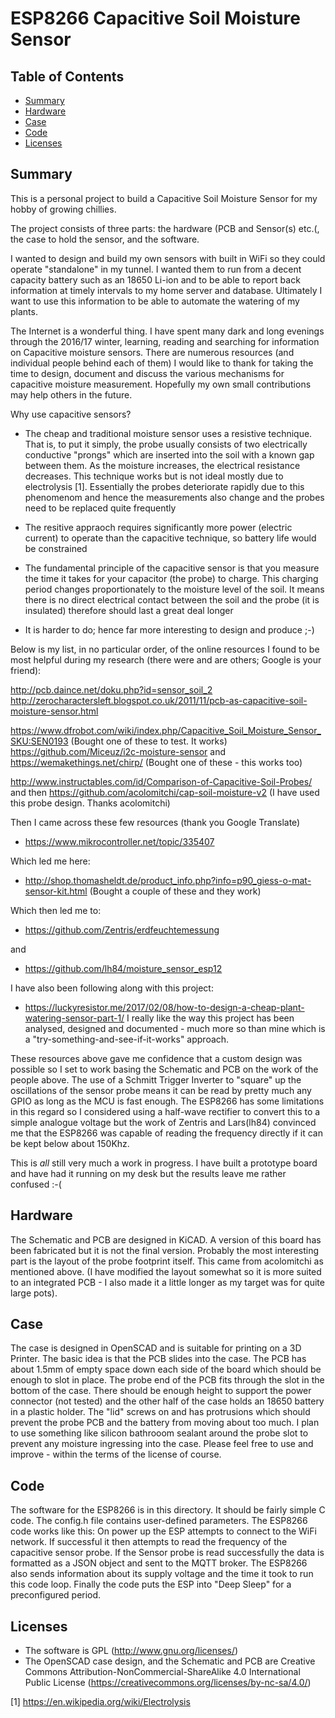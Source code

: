 # ESP8266 Capacitive Soil Moisture Sensor

## Table of Contents
* [Summary](#summary)
* [Hardware](#hardware)
* [Case](#case)
* [Code](#code)
* [Licenses](#licenses)

## Summary
This is a personal project to build a Capacitive Soil Moisture Sensor for my hobby of growing chillies.

The project consists of three parts: the hardware (PCB and Sensor(s) etc.(, the case to hold the sensor, and the software.

I wanted to design and build my own sensors with built in WiFi so they could operate "standalone" in my tunnel. I wanted them to run from a decent capacity battery such as an 18650 Li-ion and to be able to report back information at timely intervals to my home server and database. Ultimately I want to use this information to be able to automate the watering of my plants.

The Internet is a wonderful thing. I have spent many dark and long evenings through the 2016/17 winter, learning, reading and searching for information on Capacitive moisture sensors. There are numerous resources (and individual people behind each of them) I would like to thank for taking the time to design, document and discuss the various mechanisms for capacitive moisture measurement. Hopefully my own small contributions may help others in the future.

Why use capacitive sensors? 

* The cheap and traditional moisture sensor uses a resistive technique. That is, to put it simply, the probe usually consists of two electrically conductive "prongs" which are inserted into the soil with a known gap between them. As the moisture increases, the electrical resistance decreases. This technique works but is not ideal mostly due to electrolysis [1]. Essentially the probes deteriorate rapidly due to this phenomenom and hence the measurements also change and the probes need to be replaced quite frequently

* The resitive appraoch requires significantly more power (electric current) to operate than the capacitive technique, so battery life would be constrained

* The fundamental principle of the capacitive sensor is that you measure the time it takes for your capacitor (the probe) to charge. This charging period changes proportionately to the moisture level of the soil. It means there is no direct electrical contact between the soil and the probe (it is insulated) therefore should last a great deal longer

* It is harder to do; hence far more interesting to design and produce ;-)

Below is my list, in no particular order, of the online resources I found to be most helpful during my research (there were and are others; Google is your friend):

http://pcb.daince.net/doku.php?id=sensor_soil_2
http://zerocharactersleft.blogspot.co.uk/2011/11/pcb-as-capacitive-soil-moisture-sensor.html

https://www.dfrobot.com/wiki/index.php/Capacitive_Soil_Moisture_Sensor_SKU:SEN0193 (Bought one of these to test. It works)
https://github.com/Miceuz/i2c-moisture-sensor
and
https://wemakethings.net/chirp/ (Bought one of these - this works too)

http://www.instructables.com/id/Comparison-of-Capacitive-Soil-Probes/
and then
https://github.com/acolomitchi/cap-soil-moisture-v2 (I have used this probe design. Thanks acolomitchi)

Then I came across these few resources (thank you Google Translate)
* https://www.mikrocontroller.net/topic/335407

Which led me here:
* http://shop.thomasheldt.de/product_info.php?info=p90_giess-o-mat-sensor-kit.html (Bought a couple of these and they work)

Which then led me to:
* https://github.com/Zentris/erdfeuchtemessung

and
* https://github.com/lh84/moisture_sensor_esp12

I have also been following along with this project:
* https://luckyresistor.me/2017/02/08/how-to-design-a-cheap-plant-watering-sensor-part-1/
I really like the way this project has been analysed, designed and documented - much more so than mine which is a "try-something-and-see-if-it-works" approach.

These resources above gave me confidence that a custom design was possible so I set to work basing the Schematic and PCB on the work of the people above. The use of a Schmitt Trigger Inverter to "square" up the oscillations of the sensor probe means it can be read by pretty much any GPIO as long as the MCU is fast enough. The ESP8266 has some limitations in this regard so I considered using a half-wave rectifier to convert this to a simple analogue voltage but the work of Zentris and Lars(lh84) convinced me that the ESP8266 was capable of reading the frequency directly if it can be kept below about 150Khz.

This is _all_ still very much a work in progress. I have built a prototype board and have had it running on my desk but the results leave me rather confused :-(


## Hardware
The Schematic and PCB are designed in KiCAD. A version of this board has been fabricated but it is not the final version. Probably the most interesting part is the layout of the probe footprint itself. This came from acolomitchi as mentioned above. (I have modified the layout somewhat so it is more suited to an integrated PCB - I also made it a little longer as my target was for quite large pots).


## Case
The case is designed in OpenSCAD and is suitable for printing on a 3D Printer. The basic idea is that the PCB slides into the case. The PCB has about 1.5mm of empty space down each side of the board which should be enough to slot in place. The probe end of the PCB fits through the slot in the bottom of the case. There should be enough height to support the power connector (not tested) and the other half of the case holds an 18650 battery in a plastic holder. The "lid" screws on and has protrusions which should prevent the probe PCB and the battery from moving about too much. I plan to use something like silicon bathrooom sealant around the probe slot to prevent any moisture ingressing into the case. Please feel free to use and improve - within the terms of the license of course.


## Code
The software for the ESP8266 is in this directory. It should be fairly simple C code. The config.h file contains user-defined parameters. The ESP8266 code works like this: On power up the ESP attempts to connect to the WiFi network. If successful it then attempts to read the frequency of the capacitive sensor probe. If the Sensor probe is read successfully the data is formatted as a JSON object and sent to the MQTT broker. The ESP8266 also sends information about its supply voltage and the time it took to run this code loop. Finally the code puts the ESP into "Deep Sleep" for a preconfigured period.


## Licenses
* The software is GPL (http://www.gnu.org/licenses/) 
* The OpenSCAD case design, and the Schematic and PCB are Creative Commons Attribution-NonCommercial-ShareAlike 4.0 International Public License (https://creativecommons.org/licenses/by-nc-sa/4.0/)


[1] https://en.wikipedia.org/wiki/Electrolysis
